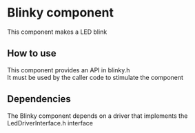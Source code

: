 # Blinky component
This component makes a LED blink

## How to use
This component provides an API in blinky.h  
It must be used by the caller code to stimulate the component

## Dependencies
The Blinky component depends on a driver that implements the LedDriverInterface.h interface
